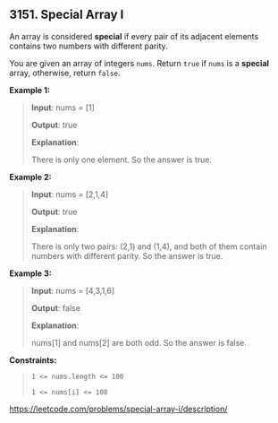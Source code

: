 ## 3151. Special Array I

An array is considered **special** if every pair of its adjacent elements contains two numbers with different parity.

You are given an array of integers `nums`. Return `true` if `nums` is a **special** array, otherwise, return ``false``.

**Example 1:**
>
>**Input**: nums = [1]
>
>**Output**: true
>
>**Explanation**:
>
>There is only one element. So the answer is true.

**Example 2:**
>
>**Input**: nums = [2,1,4]
>
>**Output**: true
>
>**Explanation**:
>
>There is only two pairs: (2,1) and (1,4), and both of them contain numbers with different parity. So the answer is true.

**Example 3:**
>
>**Input**: nums = [4,3,1,6]
>
>**Output**: false
>
>**Explanation**:
>
>nums[1] and nums[2] are both odd. So the answer is false.

**Constraints:**
>
>`1 <= nums.length <= 100`
>
>`1 <= nums[i] <= 100`

https://leetcode.com/problems/special-array-i/description/